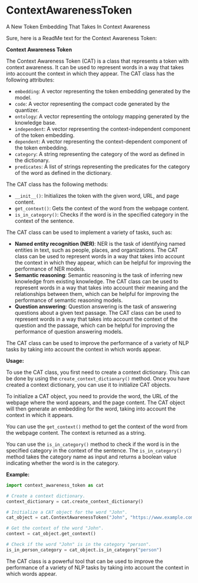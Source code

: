 # ContextAwarenessToken
A New Token Embedding That Takes In Context Awareness

Sure, here is a ReadMe text for the Context Awareness Token:

**Context Awareness Token**

The Context Awareness Token (CAT) is a class that represents a token with context awareness. It can be used to represent words in a way that takes into account the context in which they appear. The CAT class has the following attributes:

* `embedding`: A vector representing the token embedding generated by the model.
* `code`: A vector representing the compact code generated by the quantizer.
* `ontology`: A vector representing the ontology mapping generated by the knowledge base.
* `independent`: A vector representing the context-independent component of the token embedding.
* `dependent`: A vector representing the context-dependent component of the token embedding.
* `category`: A string representing the category of the word as defined in the dictionary.
* `predicates`: A list of strings representing the predicates for the category of the word as defined in the dictionary.

The CAT class has the following methods:

* `__init__()`: Initializes the token with the given word, URL, and page content.
* `get_context()`: Gets the context of the word from the webpage content.
* `is_in_category()`: Checks if the word is in the specified category in the context of the sentence.

The CAT class can be used to implement a variety of tasks, such as:

* **Named entity recognition (NER)**: NER is the task of identifying named entities in text, such as people, places, and organizations. The CAT class can be used to represent words in a way that takes into account the context in which they appear, which can be helpful for improving the performance of NER models.
* **Semantic reasoning**: Semantic reasoning is the task of inferring new knowledge from existing knowledge. The CAT class can be used to represent words in a way that takes into account their meaning and the relationships between them, which can be helpful for improving the performance of semantic reasoning models.
* **Question answering**: Question answering is the task of answering questions about a given text passage. The CAT class can be used to represent words in a way that takes into account the context of the question and the passage, which can be helpful for improving the performance of question answering models.

The CAT class can be used to improve the performance of a variety of NLP tasks by taking into account the context in which words appear.

**Usage:**

To use the CAT class, you first need to create a context dictionary. This can be done by using the `create_context_dictionary()` method. Once you have created a context dictionary, you can use it to initialize CAT objects.

To initialize a CAT object, you need to provide the word, the URL of the webpage where the word appears, and the page content. The CAT object will then generate an embedding for the word, taking into account the context in which it appears.

You can use the `get_context()` method to get the context of the word from the webpage content. The context is returned as a string.

You can use the `is_in_category()` method to check if the word is in the specified category in the context of the sentence. The `is_in_category()` method takes the category name as input and returns a boolean value indicating whether the word is in the category.

**Example:**

```python
import context_awareness_token as cat

# Create a context dictionary.
context_dictionary = cat.create_context_dictionary()

# Initialize a CAT object for the word "John".
cat_object = cat.ContextAwarenessToken("John", "https://www.example.com", "This is a sentence about John.")

# Get the context of the word "John".
context = cat_object.get_context()

# Check if the word "John" is in the category "person".
is_in_person_category = cat_object.is_in_category("person")
```

The CAT class is a powerful tool that can be used to improve the performance of a variety of NLP tasks by taking into account the context in which words appear.
